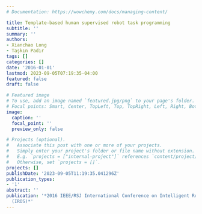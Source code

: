 ```yaml
---
# Documentation: https://wowchemy.com/docs/managing-content/

title: Template-based human supervised robot task programming
subtitle: ''
summary: ''
authors:
- Xianchao Long
- Taşkın Padır
tags: []
categories: []
date: '2016-01-01'
lastmod: 2023-09-05T07:19:35-04:00
featured: false
draft: false

# Featured image
# To use, add an image named `featured.jpg/png` to your page's folder.
# Focal points: Smart, Center, TopLeft, Top, TopRight, Left, Right, BottomLeft, Bottom, BottomRight.
image:
  caption: ''
  focal_point: ''
  preview_only: false

# Projects (optional).
#   Associate this post with one or more of your projects.
#   Simply enter your project's folder or file name without extension.
#   E.g. `projects = ["internal-project"]` references `content/project/deep-learning/index.md`.
#   Otherwise, set `projects = []`.
projects: []
publishDate: '2023-09-05T11:19:35.041296Z'
publication_types:
- '1'
abstract: ''
publication: '*2016 IEEE/RSJ International Conference on Intelligent Robots and Systems
  (IROS)*'
---
```

